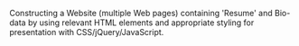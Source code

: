 Constructing a Website (multiple Web pages) containing 'Resume' and Bio-data by using relevant HTML elements and appropriate styling for presentation with CSS/jQuery/JavaScript. 
